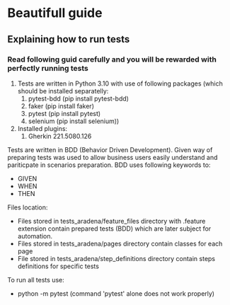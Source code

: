 <h1>Beautifull guide</h1> 
<h2>Explaining how to run tests</h2>

<h3>Read following guid carefully and you will be rewarded with perfectly running tests</h3>

1. Tests are written in Python 3.10 with use of following packages (which should be installed separatelly:
   1. pytest-bdd (pip install pytest-bdd)
   2. faker (pip install faker)
   3. pytest (pip install pytest)
   4. selenium (pip install selenium))
2. Installed plugins:
   1. Gherkin 221.5080.126

Tests are written in BDD (Behavior Driven Development). Given way of preparing tests was used to allow business users
easily understand and pariticpate in scenarios preparation.
BDD uses following keywords to:
- GIVEN
- WHEN
- THEN

Files location:
- Files stored in tests_aradena/feature_files directory with .feature extension contain prepared tests (BDD)
which are later subject for automation. 
- Files stored in tests_aradena/pages directory contain classes for each page
- File stored in tests_aradena/step_definitions directory contain steps definitions for specific tests

To run all tests use:

- python -m pytest (command 'pytest' alone does not work properly)
